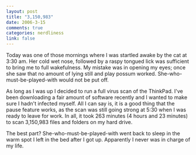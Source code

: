 ```yaml
--- 
layout: post
title: "3,150,983"
date: 2006-3-15
comments: true
categories: nerdliness
link: false
---
```

Today was one of those mornings where I was startled awake by the cat at 3:30 am. Her cold wet nose, followed by a raspy tongued lick was sufficient to bring me to full wakefulness. My mistake was in opening my eyes; once she saw that no amount of lying still and play possum worked. She-who-must-be-played-with would not be put off.

As long as I was up I decided to run a full virus scan of the ThinkPad. I've been downloading a fair amount of software recently and I wanted to make sure I hadn't infected myself. All I can say is, it is a good thing that the pause feature works, as the scan was still going strong at 5:30 when I was ready to leave for work. In all, it took 263 minutes (4 hours and 23 minutes) to scan 3,150,983 files and folders on my hard drive.

The best part? She-who-must-be-played-with went back to sleep in the warm spot I left in the bed after I got up. Apparently I never was in charge of my life.
